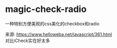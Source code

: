 # magic-check-radio
一种特别方便美观的css美化的checkbox和radio  

来源: https://www.helloweba.net/javascript/361.html  
对比iCheck实在好太多
